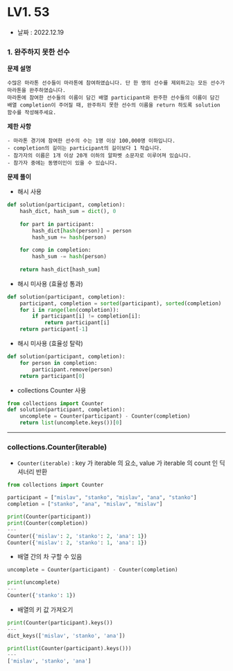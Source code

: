 # LV1. 53

- 날짜 : 2022.12.19



### 1. 완주하지 못한 선수

**문제 설명**

```
수많은 마라톤 선수들이 마라톤에 참여하였습니다. 단 한 명의 선수를 제외하고는 모든 선수가 마라톤을 완주하였습니다.
마라톤에 참여한 선수들의 이름이 담긴 배열 participant와 완주한 선수들의 이름이 담긴 배열 completion이 주어질 때, 완주하지 못한 선수의 이름을 return 하도록 solution 함수를 작성해주세요.
```

**제한 사항**

```
- 마라톤 경기에 참여한 선수의 수는 1명 이상 100,000명 이하입니다.
- completion의 길이는 participant의 길이보다 1 작습니다.
- 참가자의 이름은 1개 이상 20개 이하의 알파벳 소문자로 이루어져 있습니다.
- 참가자 중에는 동명이인이 있을 수 있습니다.
```

**문제 풀이**

- 해시 사용

```python
def solution(participant, completion):
    hash_dict, hash_sum = dict(), 0
    
    for part in participant:
        hash_dict[hash(person)] = person
        hash_sum += hash(person)
        
    for comp in completion:
        hash_sum -= hash(person)
        
    return hash_dict[hash_sum]
```

- 해시 미사용 (효율성 통과)

```python
def solution(participant, completion):
    participant, completion = sorted(participant), sorted(completion)
    for i in range(len(completion)):
        if participant[i] != completion[i]:
            return participant[i]
    return participant[-1]
```

- 해시 미사용 (효율성 탈락)

```python
def solution(participant, completion):
    for person in completion:
        participant.remove(person)
    return participant[0]
```

- collections Counter 사용

```python
from collections import Counter
def solution(participant, completion):
    uncomplete = Counter(participant) - Counter(completion)
    return list(uncomplete.keys())[0]
```



---

### collections.Counter(iterable)

- `Counter(iterable)` : key 가 iterable 의 요소, value 가 iterable 의 count 인 딕셔너리 반환

```python
from collections import Counter

participant = ["mislav", "stanko", "mislav", "ana", "stanko"]
completion = ["stanko", "ana", "mislav", "mislav"]

print(Counter(participant))
print(Counter(completion))
---
Counter({'mislav': 2, 'stanko': 2, 'ana': 1})
Counter({'mislav': 2, 'stanko': 1, 'ana': 1})
```

- 배열 간의 차 구할 수 있음

```python
uncomplete = Counter(participant) - Counter(completion)

print(uncomplete)
---
Counter({'stanko': 1})
```

- 배열의 키 값 가져오기

```python
print(Counter(participant).keys())
---
dict_keys(['mislav', 'stanko', 'ana'])
```

```python
print(list(Counter(participant).keys()))
---
['mislav', 'stanko', 'ana']
```

